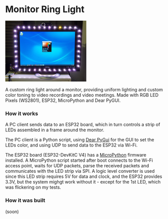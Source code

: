 # Monitor Ring Light

<img src="https://raw.githubusercontent.com/AltoRetrato/monitor-ring-light/main/images/monitor_ring_light.jpg" width=256 height=192 alt="A monitor ring light">

A custom ring light around a monitor, providing uniform lighting and custom color toning to video recordings and video meetings.
Made with RGB LED Pixels (WS2801), ESP32, MicroPython and Dear PyGUI.

### How it works
A PC client sends data to an ESP32 board, which in turn controls a strip of LEDs assembled in a frame around the monitor.

The PC client is a Python script, using [Dear PyGui](https://github.com/hoffstadt/DearPyGui) for the GUI to set the LEDs color, and using UDP to send data to the ESP32 via Wi-Fi.

The ESP32 board (ESP32-DevKitC V4) has a [MicroPython](https://micropython.org/) firmware installed. A MicroPython script started after boot connects to the Wi-Fi access point, waits for UDP packets, parse the received packets and communicates with the LED strip via SPI. A logic level converter is used since this LED strip requires 5V for data and clock, and the ESP32 provides 3.3V, but the system mighgt work without it - except for the 1st LED, which was flickering on my tests.

### How it was built
(soon)
